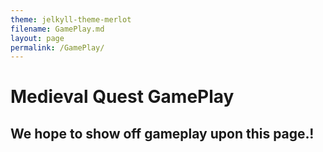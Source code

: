 ```yaml
---
theme: jelkyll-theme-merlot
filename: GamePlay.md
layout: page
permalink: /GamePlay/
--- 
```

# Medieval Quest GamePlay

## We hope to show off gameplay upon this page.!
